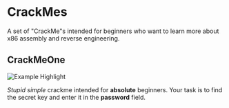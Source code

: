 # CrackMes
A set of "CrackMe"s intended for beginners who want to learn more about x86 assembly and reverse engineering.

## CrackMeOne
![Example Highlight](https://i.imgur.com/tJtUF5N.png)

*Stupid simple* crackme intended for **absolute** beginners. Your task is to find the secret key and enter it in the **password** field.
